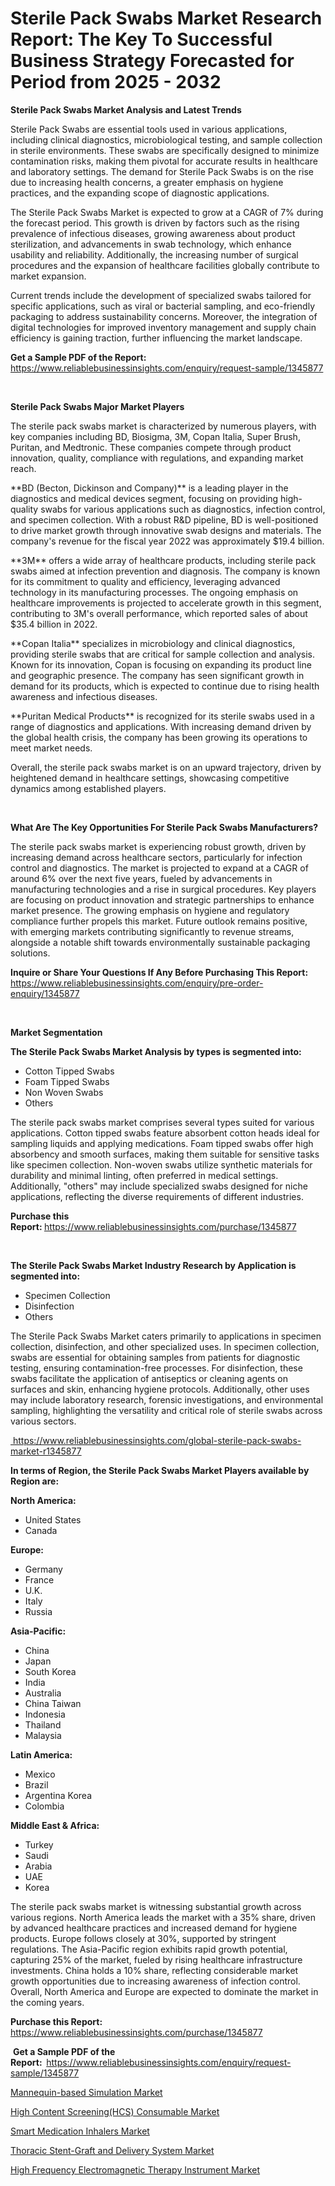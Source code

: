 <p><h1>Sterile Pack Swabs Market Research Report: The Key To Successful Business Strategy Forecasted for Period from 2025 - 2032</h1></p><p><strong>Sterile Pack Swabs Market Analysis and Latest Trends</strong></p>
<p><p>Sterile Pack Swabs are essential tools used in various applications, including clinical diagnostics, microbiological testing, and sample collection in sterile environments. These swabs are specifically designed to minimize contamination risks, making them pivotal for accurate results in healthcare and laboratory settings. The demand for Sterile Pack Swabs is on the rise due to increasing health concerns, a greater emphasis on hygiene practices, and the expanding scope of diagnostic applications.</p><p>The Sterile Pack Swabs Market is expected to grow at a CAGR of 7% during the forecast period. This growth is driven by factors such as the rising prevalence of infectious diseases, growing awareness about product sterilization, and advancements in swab technology, which enhance usability and reliability. Additionally, the increasing number of surgical procedures and the expansion of healthcare facilities globally contribute to market expansion.</p><p>Current trends include the development of specialized swabs tailored for specific applications, such as viral or bacterial sampling, and eco-friendly packaging to address sustainability concerns. Moreover, the integration of digital technologies for improved inventory management and supply chain efficiency is gaining traction, further influencing the market landscape.</p></p>
<p><strong>Get a Sample PDF of the Report:&nbsp;</strong> <a href="https://www.reliablebusinessinsights.com/enquiry/request-sample/1345877?utm_campaign=1873&utm_medium=2&utm_source=Github&utm_content=ia&utm_term=05032025&utm_id=sterile-pack-swabs">https://www.reliablebusinessinsights.com/enquiry/request-sample/1345877</a></p>
<p>&nbsp;</p>
<p><strong>Sterile Pack Swabs Major Market Players</strong></p>
<p><p>The sterile pack swabs market is characterized by numerous players, with key companies including BD, Biosigma, 3M, Copan Italia, Super Brush, Puritan, and Medtronic. These companies compete through product innovation, quality, compliance with regulations, and expanding market reach.</p><p>**BD (Becton, Dickinson and Company)** is a leading player in the diagnostics and medical devices segment, focusing on providing high-quality swabs for various applications such as diagnostics, infection control, and specimen collection. With a robust R&D pipeline, BD is well-positioned to drive market growth through innovative swab designs and materials. The company's revenue for the fiscal year 2022 was approximately $19.4 billion.</p><p>**3M** offers a wide array of healthcare products, including sterile pack swabs aimed at infection prevention and diagnosis. The company is known for its commitment to quality and efficiency, leveraging advanced technology in its manufacturing processes. The ongoing emphasis on healthcare improvements is projected to accelerate growth in this segment, contributing to 3M's overall performance, which reported sales of about $35.4 billion in 2022.</p><p>**Copan Italia** specializes in microbiology and clinical diagnostics, providing sterile swabs that are critical for sample collection and analysis. Known for its innovation, Copan is focusing on expanding its product line and geographic presence. The company has seen significant growth in demand for its products, which is expected to continue due to rising health awareness and infectious diseases.</p><p>**Puritan Medical Products** is recognized for its sterile swabs used in a range of diagnostics and applications. With increasing demand driven by the global health crisis, the company has been growing its operations to meet market needs. </p><p>Overall, the sterile pack swabs market is on an upward trajectory, driven by heightened demand in healthcare settings, showcasing competitive dynamics among established players.</p></p>
<p>&nbsp;</p>
<p><strong>What Are The Key Opportunities For Sterile Pack Swabs Manufacturers?</strong></p>
<p><p>The sterile pack swabs market is experiencing robust growth, driven by increasing demand across healthcare sectors, particularly for infection control and diagnostics. The market is projected to expand at a CAGR of around 6% over the next five years, fueled by advancements in manufacturing technologies and a rise in surgical procedures. Key players are focusing on product innovation and strategic partnerships to enhance market presence. The growing emphasis on hygiene and regulatory compliance further propels this market. Future outlook remains positive, with emerging markets contributing significantly to revenue streams, alongside a notable shift towards environmentally sustainable packaging solutions.</p></p>
<p><strong>Inquire or Share Your Questions If Any Before Purchasing This Report:</strong> <a href="https://www.reliablebusinessinsights.com/enquiry/pre-order-enquiry/1345877?utm_campaign=1873&utm_medium=2&utm_source=Github&utm_content=ia&utm_term=05032025&utm_id=sterile-pack-swabs">https://www.reliablebusinessinsights.com/enquiry/pre-order-enquiry/1345877</a></p>
<p>&nbsp;</p>
<p><strong>Market Segmentation</strong></p>
<p><strong>The Sterile Pack Swabs Market Analysis by types is segmented into:</strong></p>
<p><ul><li>Cotton Tipped Swabs</li><li>Foam Tipped Swabs</li><li>Non Woven Swabs</li><li>Others</li></ul></p>
<p><p>The sterile pack swabs market comprises several types suited for various applications. Cotton tipped swabs feature absorbent cotton heads ideal for sampling liquids and applying medications. Foam tipped swabs offer high absorbency and smooth surfaces, making them suitable for sensitive tasks like specimen collection. Non-woven swabs utilize synthetic materials for durability and minimal linting, often preferred in medical settings. Additionally, "others" may include specialized swabs designed for niche applications, reflecting the diverse requirements of different industries.</p></p>
<p><strong>Purchase this Report:&nbsp;</strong><a href="https://www.reliablebusinessinsights.com/purchase/1345877?utm_campaign=1873&utm_medium=2&utm_source=Github&utm_content=ia&utm_term=05032025&utm_id=sterile-pack-swabs">https://www.reliablebusinessinsights.com/purchase/1345877</a></p>
<p>&nbsp;</p>
<p><strong>The Sterile Pack Swabs Market Industry Research by Application is segmented into:</strong></p>
<p><ul><li>Specimen Collection</li><li>Disinfection</li><li>Others</li></ul></p>
<p><p>The Sterile Pack Swabs Market caters primarily to applications in specimen collection, disinfection, and other specialized uses. In specimen collection, swabs are essential for obtaining samples from patients for diagnostic testing, ensuring contamination-free processes. For disinfection, these swabs facilitate the application of antiseptics or cleaning agents on surfaces and skin, enhancing hygiene protocols. Additionally, other uses may include laboratory research, forensic investigations, and environmental sampling, highlighting the versatility and critical role of sterile swabs across various sectors.</p></p>
<p><a href="https://www.reliablebusinessinsights.com/global-sterile-pack-swabs-market-r1345877?utm_campaign=1873&utm_medium=2&utm_source=Github&utm_content=ia&utm_term=05032025&utm_id=sterile-pack-swabs">&nbsp;https://www.reliablebusinessinsights.com/global-sterile-pack-swabs-market-r1345877</a></p>
<p><strong>In terms of Region, the Sterile Pack Swabs Market Players available by Region are:</strong></p>
<p>
    <p> <strong> North America: </strong>
        <ul>
            <li>United States</li>
            <li>Canada</li>
        </ul>
        </p> 
    <p> <strong> Europe: </strong>
        <ul>
            <li>Germany</li>
            <li>France</li>
            <li>U.K.</li>
            <li>Italy</li>
            <li>Russia</li>
        </ul>
        </p> 
    <p> <strong> Asia-Pacific: </strong>
        <ul>
            <li>China</li>
            <li>Japan</li>
            <li>South Korea</li>
            <li>India</li>
            <li>Australia</li>
            <li>China Taiwan</li>
            <li>Indonesia</li>
            <li>Thailand</li>
            <li>Malaysia</li>
        </ul>
        </p> 
    <p> <strong> Latin America: </strong>
        <ul>
            <li>Mexico</li>
            <li>Brazil</li>
            <li>Argentina Korea</li>
            <li>Colombia</li>
        </ul>
        </p> 
    <p> <strong> Middle East & Africa: </strong>
        <ul>
            <li>Turkey</li>
            <li>Saudi</li>
            <li>Arabia</li>
            <li>UAE</li>
            <li>Korea</li>
        </ul>
    </p>
    </p>
<p><p>The sterile pack swabs market is witnessing substantial growth across various regions. North America leads the market with a 35% share, driven by advanced healthcare practices and increased demand for hygiene products. Europe follows closely at 30%, supported by stringent regulations. The Asia-Pacific region exhibits rapid growth potential, capturing 25% of the market, fueled by rising healthcare infrastructure investments. China holds a 10% share, reflecting considerable market growth opportunities due to increasing awareness of infection control. Overall, North America and Europe are expected to dominate the market in the coming years.</p></p>
<p><strong>Purchase this Report: </strong><a href="https://www.reliablebusinessinsights.com/purchase/1345877?utm_campaign=1873&utm_medium=2&utm_source=Github&utm_content=ia&utm_term=05032025&utm_id=sterile-pack-swabs">https://www.reliablebusinessinsights.com/purchase/1345877</a></p>
<p>&nbsp;<strong>Get a Sample PDF of the Report:&nbsp;&nbsp;</strong><a href="https://www.reliablebusinessinsights.com/enquiry/request-sample/1345877?utm_campaign=1873&utm_medium=2&utm_source=Github&utm_content=ia&utm_term=05032025&utm_id=sterile-pack-swabs">https://www.reliablebusinessinsights.com/enquiry/request-sample/1345877</a></p>
<p><strong></strong></p>
<p><p><a href="https://github.com/zappasuccofz/Market-Research-Report-List-1/blob/main/mannequin-based-simulation-market.md?utm_campaign=1873&utm_medium=2&utm_source=Github&utm_content=ia&utm_term=05032025&utm_id=sterile-pack-swabs">Mannequin-based Simulation Market</a></p><p><a href="https://github.com/lamlebienz7j/Market-Research-Report-List-1/blob/main/high-content-screeninghcs-consumable-market.md?utm_campaign=1873&utm_medium=2&utm_source=Github&utm_content=ia&utm_term=05032025&utm_id=sterile-pack-swabs">High Content Screening(HCS) Consumable Market</a></p><p><a href="https://github.com/tauchzuazoli/Market-Research-Report-List-1/blob/main/smart-medication-inhalers-market.md?utm_campaign=1873&utm_medium=2&utm_source=Github&utm_content=ia&utm_term=05032025&utm_id=sterile-pack-swabs">Smart Medication Inhalers Market</a></p><p><a href="https://github.com/abbasgwiltke/Market-Research-Report-List-1/blob/main/thoracic-stent-graft-and-delivery-system-market.md?utm_campaign=1873&utm_medium=2&utm_source=Github&utm_content=ia&utm_term=05032025&utm_id=sterile-pack-swabs">Thoracic Stent-Graft and Delivery System Market</a></p><p><a href="https://github.com/artussavasrv/Market-Research-Report-List-1/blob/main/high-frequency-electromagnetic-therapy-instrument-market.md?utm_campaign=1873&utm_medium=2&utm_source=Github&utm_content=ia&utm_term=05032025&utm_id=sterile-pack-swabs">High Frequency Electromagnetic Therapy Instrument Market</a></p></p>